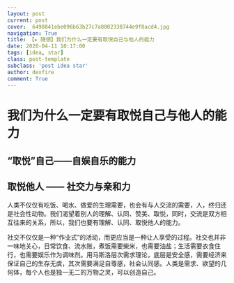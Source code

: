 ```yaml
---
layout: post
current: post
cover:  6490841ebe096b63b27c7a8002338744e9f8acd4.jpg
navigation: True
title: 【★ 随想】我们为什么一定要有取悦自己与他人的能力
date: 2020-04-11 10:17:00
tags: [idea, star]
class: post-template
subclass: 'post idea star'
author: dexfire
comment: True
---
```


# 我们为什么一定要有取悦自己与他人的能力

## “取悦”自己——自娱自乐的能力


## 取悦他人 —— 社交力与亲和力

人类不仅仅有吃饭、喝水、做爱的生理需要，也会有与人交流的需要，人，终归还是社会性动物。我们渴望着别人的理解、认同、赞美、取悦，同时，交流是双方相互往来的关系，所以，我们也要有理解、认同、取悦他人的能力。

社交不仅仅是一种“作业式”的活动，而更应当是一种让人享受的过程。社交也并非一味地关心，日常饮食、流水账，煮饭需要柴米，也需要油盐；生活需要衣食住行，也需要娱乐作为调味剂。用马斯洛层次需求理论，底层是安全感，需要经济来保证自己的生存无虞，其次需要满足自尊感，社会认同感。人类是需求、欲望的几何体，每个人也是独一无二的万物之灵，可以创造自己。

